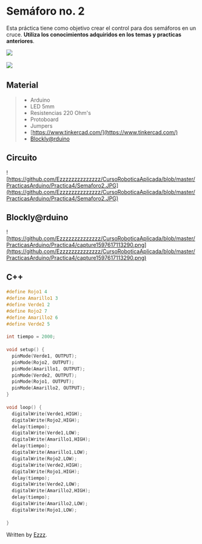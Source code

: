 # Semáforo no. 2

Esta práctica tiene como objetivo crear el control para dos semáforos en un cruce. **Utiliza los conocimientos adquiridos en los temas y practicas anteriores**. 

![](https://cebasf1.files.wordpress.com/2011/04/simple.jpg)

![](https://2.bp.blogspot.com/-F1ncZiJMhGk/WNBRMBcauMI/AAAAAAAAMJI/HNQwPoqqIbgzUe7cfJUKFvxVXrwhHOlcgCLcB/s1600/semaforo-1.gif)

## Material 
> - Arduino
> - LED 5mm 
> - Resistencias 220 Ohm's 
> - Protoboard
> - Jumpers
> - [https://www.tinkercad.com/](https://www.tinkercad.com/)
> - [Blockly@rduino](https://technologiescollege.github.io/Blockly-at-rduino/index.html)


## Circuito

![https://github.com/Ezzzzzzzzzzzzzz/CursoRoboticaAplicada/blob/master/PracticasArduino/Practica4/Semaforo2.JPG](https://github.com/Ezzzzzzzzzzzzzz/CursoRoboticaAplicada/blob/master/PracticasArduino/Practica4/Semaforo2.JPG)

## Blockly@rduino
![https://github.com/Ezzzzzzzzzzzzzz/CursoRoboticaAplicada/blob/master/PracticasArduino/Practica4/capture1597617113290.png](https://github.com/Ezzzzzzzzzzzzzz/CursoRoboticaAplicada/blob/master/PracticasArduino/Practica4/capture1597617113290.png)

## C++

```c 
#define Rojo1 4
#define Amarillo1 3
#define Verde1 2
#define Rojo2 7
#define Amarillo2 6
#define Verde2 5

int tiempo = 2000;

void setup() {
  pinMode(Verde1, OUTPUT);
  pinMode(Rojo2, OUTPUT);
  pinMode(Amarillo1, OUTPUT);
  pinMode(Verde2, OUTPUT);
  pinMode(Rojo1, OUTPUT);
  pinMode(Amarillo2, OUTPUT);
}

void loop() {
  digitalWrite(Verde1,HIGH);
  digitalWrite(Rojo2,HIGH);
  delay(tiempo);
  digitalWrite(Verde1,LOW);
  digitalWrite(Amarillo1,HIGH);
  delay(tiempo);
  digitalWrite(Amarillo1,LOW);
  digitalWrite(Rojo2,LOW);
  digitalWrite(Verde2,HIGH);
  digitalWrite(Rojo1,HIGH);
  delay(tiempo);
  digitalWrite(Verde2,LOW);
  digitalWrite(Amarillo2,HIGH);
  delay(tiempo);
  digitalWrite(Amarillo2,LOW);
  digitalWrite(Rojo1,LOW);

}
```

Written by  [Ezzz](https://ezzzzzzzzzzzzzz.github.io/).
<!--stackedit_data:
eyJoaXN0b3J5IjpbLTc0NDc0MzU2LDczNjgxMjYzMCwxNDU2OT
g5Mjc2XX0=
-->